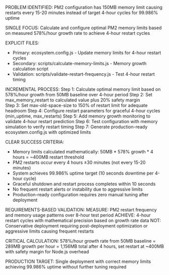 PROBLEM IDENTIFIED: PM2 configuration has 150MB memory limit causing restarts every 15-20 minutes instead of target 4-hour cycles for 99.986% uptime

SINGLE FOCUS: Calculate and configure optimal PM2 memory limits based on measured 578%/hour growth rate to achieve 4-hour restart cycles

EXPLICIT FILES:
- Primary: ecosystem.config.js - Update memory limits for 4-hour restart cycles
- Secondary: scripts/calculate-memory-limits.js - Memory growth calculation script
- Validation: scripts/validate-restart-frequency.js - Test 4-hour restart timing

INCREMENTAL PROCESS:
Step 1: Calculate optimal memory limit based on 578%/hour growth from 50MB baseline over 4-hour period
Step 2: Set max_memory_restart to calculated value plus 20% safety margin  
Step 3: Set max-old-space-size to 150% of restart limit for adequate headroom
Step 4: Configure restart parameters for graceful 4-hour cycles (min_uptime, max_restarts)
Step 5: Add memory growth monitoring to validate 4-hour restart prediction
Step 6: Test configuration with memory simulation to verify restart timing
Step 7: Generate production-ready ecosystem.config.js with optimized limits

CLEAR SUCCESS CRITERIA:
- Memory limits calculated mathematically: 50MB * 578% growth * 4 hours = ~400MB restart threshold
- PM2 restarts occur every 4 hours ±30 minutes (not every 15-20 minutes)
- System achieves 99.986% uptime target (10 seconds downtime per 4-hour cycle)
- Graceful shutdown and restart process completes within 10 seconds
- No frequent restart alerts or instability due to aggressive limits
- Production-ready configuration requires zero manual tuning after deployment

REQUIREMENTS-BASED VALIDATION:
MEASURE: PM2 restart frequency and memory usage patterns over 8-hour test period
ACHIEVE: 4-hour restart cycles with mathematical precision based on growth rate data
NOT: Conservative deployment requiring post-deployment optimization or aggressive limits causing frequent restarts

CRITICAL CALCULATION: 578%/hour growth rate from 50MB baseline = 289MB growth per hour = 1,156MB total after 4 hours, set restart at ~400MB with safety margin for Node.js overhead

PRODUCTION TARGET: Single deployment with correct memory limits achieving 99.986% uptime without further tuning required